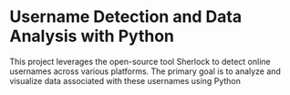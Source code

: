 # Username Detection and Data Analysis with Python 
 This project leverages the open-source tool Sherlock to detect online usernames across various platforms. The primary goal is to analyze and visualize data associated with these usernames using Python
